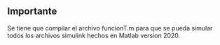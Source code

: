 ## Importante

Se tiene que compilar el archivo funcionT.m para que se pueda simular todos los archivos simulink hechos en Matlab version 2020.
